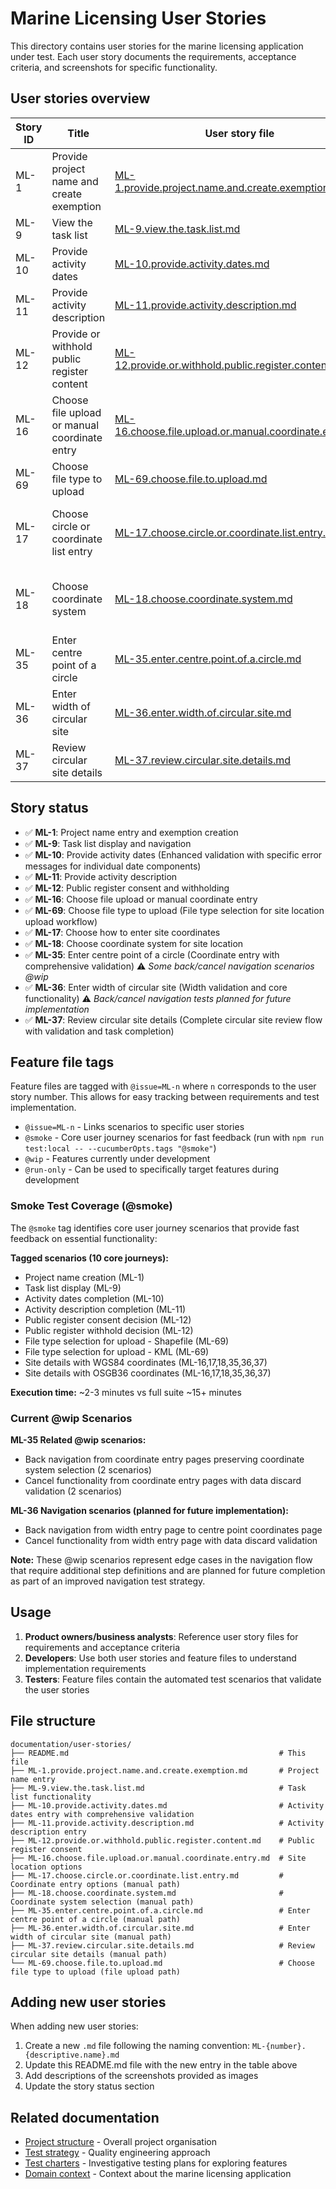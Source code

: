 # Marine Licensing User Stories

This directory contains user stories for the marine licensing application under test. Each user story documents the requirements, acceptance criteria, and screenshots for specific functionality.

## User stories overview

| Story ID | Title                                         | User story file                                                                                                    | Feature files                                                                                                                                                                                                                                                                                                                                                                                                                                                            |
| -------- | --------------------------------------------- | ------------------------------------------------------------------------------------------------------------------ | ------------------------------------------------------------------------------------------------------------------------------------------------------------------------------------------------------------------------------------------------------------------------------------------------------------------------------------------------------------------------------------------------------------------------------------------------------------------------ |
| ML-1     | Provide project name and create exemption     | [ML-1.provide.project.name.and.create.exemption.md](./ML-1.provide.project.name.and.create.exemption.md)           | [project.name.feature](../../test/features/project.name.feature), [validation.project.name.feature](../../test/features/validation.project.name.feature)                                                                                                                                                                                                                                                                                                                 |
| ML-9     | View the task list                            | [ML-9.view.the.task.list.md](./ML-9.view.the.task.list.md)                                                         | [task.list.feature](../../test/features/task.list.feature), [project.name.feature](../../test/features/project.name.feature)                                                                                                                                                                                                                                                                                                                                             |
| ML-10    | Provide activity dates                        | [ML-10.provide.activity.dates.md](./ML-10.provide.activity.dates.md)                                               | [activity.dates.feature](../../test/features/activity.dates.feature), [validation.activity.dates.feature](../../test/features/validation.activity.dates.feature)                                                                                                                                                                                                                                                                                                         |
| ML-11    | Provide activity description                  | [ML-11.provide.activity.description.md](./ML-11.provide.activity.description.md)                                   | [activity.description.feature](../../test/features/activity.description.feature)                                                                                                                                                                                                                                                                                                                                                                                         |
| ML-12    | Provide or withhold public register content   | [ML-12.provide.or.withhold.public.register.content.md](./ML-12.provide.or.withhold.public.register.content.md)     | [public.register.feature](../../test/features/public.register.feature), [validation.public.register.feature](../../test/features/validation.public.register.feature), [back.and.cancel.public.register.feature](../../test/features/back.and.cancel.public.register.feature)                                                                                                                                                                                             |
| ML-16    | Choose file upload or manual coordinate entry | [ML-16.choose.file.upload.or.manual.coordinate.entry.md](./ML-16.choose.file.upload.or.manual.coordinate.entry.md) | [site.details.manual.circle.feature](../../test/features/site.details.manual.circle.feature), [site.details.manual.polygon.feature](../../test/features/site.details.manual.polygon.feature), [validation.site.details.feature](../../test/features/validation.site.details.feature), [back.link.site.details.feature](../../test/features/back.link.site.details.feature), [cancel.button.site.details.feature](../../test/features/cancel.button.site.details.feature) |
| ML-69    | Choose file type to upload                    | [ML-69.choose.file.to.upload.md](./ML-69.choose.file.to.upload.md)                                                 | [file.type.selection.feature](../../test/features/file.type.selection.feature)                                                                                                                                                                                                                                                                                                                                                                                           |
| ML-17    | Choose circle or coordinate list entry        | [ML-17.choose.circle.or.coordinate.list.entry.md](./ML-17.choose.circle.or.coordinate.list.entry.md)               | [site.details.manual.circle.feature](../../test/features/site.details.manual.circle.feature), [site.details.manual.polygon.feature](../../test/features/site.details.manual.polygon.feature), [validation.site.details.feature](../../test/features/validation.site.details.feature), [back.link.site.details.feature](../../test/features/back.link.site.details.feature), [cancel.button.site.details.feature](../../test/features/cancel.button.site.details.feature) |
| ML-18    | Choose coordinate system                      | [ML-18.choose.coordinate.system.md](./ML-18.choose.coordinate.system.md)                                           | [site.details.manual.circle.feature](../../test/features/site.details.manual.circle.feature), [site.details.manual.polygon.feature](../../test/features/site.details.manual.polygon.feature), [validation.site.details.feature](../../test/features/validation.site.details.feature), [back.link.site.details.feature](../../test/features/back.link.site.details.feature), [cancel.button.site.details.feature](../../test/features/cancel.button.site.details.feature) |
| ML-35    | Enter centre point of a circle                | [ML-35.enter.centre.point.of.a.circle.md](./ML-35.enter.centre.point.of.a.circle.md)                               | [site.details.manual.circle.feature](../../test/features/site.details.manual.circle.feature), [validation.centre.point.coordinates.feature](../../test/features/validation.centre.point.coordinates.feature), [back.link.site.details.feature](../../test/features/back.link.site.details.feature), [cancel.button.site.details.feature](../../test/features/cancel.button.site.details.feature)                                                                         |
| ML-36    | Enter width of circular site                  | [ML-36.enter.width.of.circular.site.md](./ML-36.enter.width.of.circular.site.md)                                   | [site.details.manual.circle.feature](../../test/features/site.details.manual.circle.feature), [validation.width.circular.site.feature](../../test/features/validation.width.circular.site.feature)                                                                                                                                                                                                                                                                       |
| ML-37    | Review circular site details                  | [ML-37.review.circular.site.details.md](./ML-37.review.circular.site.details.md)                                   | [site.details.manual.circle.feature](../../test/features/site.details.manual.circle.feature)                                                                                                                                                                                                                                                                                                                                                                             |

## Story status

- ✅ **ML-1**: Project name entry and exemption creation
- ✅ **ML-9**: Task list display and navigation
- ✅ **ML-10**: Provide activity dates (Enhanced validation with specific error messages for individual date components)
- ✅ **ML-11**: Provide activity description
- ✅ **ML-12**: Public register consent and withholding
- ✅ **ML-16**: Choose file upload or manual coordinate entry
- ✅ **ML-69**: Choose file type to upload (File type selection for site location upload workflow)
- ✅ **ML-17**: Choose how to enter site coordinates
- ✅ **ML-18**: Choose coordinate system for site location
- ✅ **ML-35**: Enter centre point of a circle (Coordinate entry with comprehensive validation) ⚠️ _Some back/cancel navigation scenarios @wip_
- ✅ **ML-36**: Enter width of circular site (Width validation and core functionality) ⚠️ _Back/cancel navigation tests planned for future implementation_
- ✅ **ML-37**: Review circular site details (Complete circular site review flow with validation and task completion)

## Feature file tags

Feature files are tagged with `@issue=ML-n` where `n` corresponds to the user story number. This allows for easy tracking between requirements and test implementation.

- `@issue=ML-n` - Links scenarios to specific user stories
- `@smoke` - Core user journey scenarios for fast feedback (run with `npm run test:local -- --cucumberOpts.tags "@smoke"`)
- `@wip` - Features currently under development
- `@run-only` - Can be used to specifically target features during development

### Smoke Test Coverage (@smoke)

The `@smoke` tag identifies core user journey scenarios that provide fast feedback on essential functionality:

**Tagged scenarios (10 core journeys):**

- Project name creation (ML-1)
- Task list display (ML-9)
- Activity dates completion (ML-10)
- Activity description completion (ML-11)
- Public register consent decision (ML-12)
- Public register withhold decision (ML-12)
- File type selection for upload - Shapefile (ML-69)
- File type selection for upload - KML (ML-69)
- Site details with WGS84 coordinates (ML-16,17,18,35,36,37)
- Site details with OSGB36 coordinates (ML-16,17,18,35,36,37)

**Execution time:** ~2-3 minutes vs full suite ~15+ minutes

### Current @wip Scenarios

**ML-35 Related @wip scenarios:**

- Back navigation from coordinate entry pages preserving coordinate system selection (2 scenarios)
- Cancel functionality from coordinate entry pages with data discard validation (2 scenarios)

**ML-36 Navigation scenarios (planned for future implementation):**

- Back navigation from width entry page to centre point coordinates page
- Cancel functionality from width entry page with data discard validation

**Note:** These @wip scenarios represent edge cases in the navigation flow that require additional step definitions and are planned for future completion as part of an improved navigation test strategy.

## Usage

1. **Product owners/business analysts**: Reference user story files for requirements and acceptance criteria
2. **Developers**: Use both user stories and feature files to understand implementation requirements
3. **Testers**: Feature files contain the automated test scenarios that validate the user stories

## File structure

```
documentation/user-stories/
├── README.md                                               # This file
├── ML-1.provide.project.name.and.create.exemption.md       # Project name entry
├── ML-9.view.the.task.list.md                              # Task list functionality
├── ML-10.provide.activity.dates.md                         # Activity dates entry with comprehensive validation
├── ML-11.provide.activity.description.md                   # Activity description entry
├── ML-12.provide.or.withhold.public.register.content.md    # Public register consent
├── ML-16.choose.file.upload.or.manual.coordinate.entry.md  # Site location options
├── ML-17.choose.circle.or.coordinate.list.entry.md         # Coordinate entry options (manual path)
├── ML-18.choose.coordinate.system.md                       # Coordinate system selection (manual path)
├── ML-35.enter.centre.point.of.a.circle.md                 # Enter centre point of a circle (manual path)
├── ML-36.enter.width.of.circular.site.md                   # Enter width of circular site (manual path)
├── ML-37.review.circular.site.details.md                   # Review circular site details (manual path)
└── ML-69.choose.file.to.upload.md                          # Choose file type to upload (file upload path)
```

## Adding new user stories

When adding new user stories:

1. Create a new `.md` file following the naming convention: `ML-{number}.{descriptive.name}.md`
2. Update this README.md file with the new entry in the table above
3. Add descriptions of the screenshots provided as images
4. Update the story status section

## Related documentation

- [Project structure](../README.md) - Overall project organisation
- [Test strategy](../test-strategy/README.md) - Quality engineering approach
- [Test charters](../test-charters/README.md) - Investigative testing plans for exploring features
- [Domain context](../test-strategy/domain-context.md) - Context about the marine licensing application
